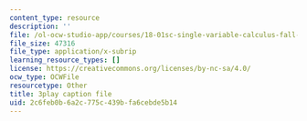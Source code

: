 ```yaml
---
content_type: resource
description: ''
file: /ol-ocw-studio-app/courses/18-01sc-single-variable-calculus-fall-2010/2c6feb0b6a2c775c439bfa6cebde5b14_-MI0b4h3rS0.srt
file_size: 47316
file_type: application/x-subrip
learning_resource_types: []
license: https://creativecommons.org/licenses/by-nc-sa/4.0/
ocw_type: OCWFile
resourcetype: Other
title: 3play caption file
uid: 2c6feb0b-6a2c-775c-439b-fa6cebde5b14
---
```

